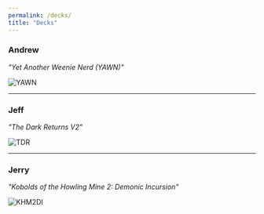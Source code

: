 ```yaml
---
permalink: /decks/
title: "Decks"
---
```


### Andrew
*"Yet Another Weenie Nerd (YAWN)"*

![YAWN](/assets/images/tfcandrew.png)

___

### Jeff
*"The Dark Returns V2"*

![TDR](/assets/images/tfcjeff.png)

___

### Jerry
*"Kobolds of the Howling Mine 2: Demonic Incursion"*

![KHM2DI](/assets/images/tfcjerry.png)
